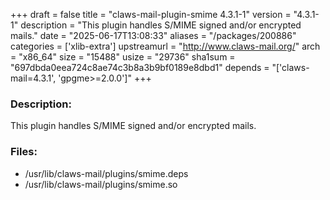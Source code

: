 +++
draft = false
title = "claws-mail-plugin-smime 4.3.1-1"
version = "4.3.1-1"
description = "This plugin handles S/MIME signed and/or encrypted mails."
date = "2025-06-17T13:08:33"
aliases = "/packages/200886"
categories = ['xlib-extra']
upstreamurl = "http://www.claws-mail.org/"
arch = "x86_64"
size = "15488"
usize = "29736"
sha1sum = "697dbda0eea724c8ae74c3b8a3b9bf0189e8dbd1"
depends = "['claws-mail=4.3.1', 'gpgme>=2.0.0']"
+++
### Description: 
This plugin handles S/MIME signed and/or encrypted mails.

### Files: 
* /usr/lib/claws-mail/plugins/smime.deps
* /usr/lib/claws-mail/plugins/smime.so
